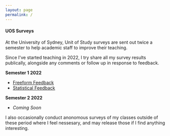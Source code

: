 ```yaml
---
layout: page
permalink: /
---
```

<meta name='robots' content='noindex,nofollow' />

#### UOS Surveys

At the University of Sydney, Unit of Study surveys are sent out twice a semester to help academic staff to improve their teaching.

Since I've started teaching in 2022, I try share all my survey results publically, alongside any comments or follow up in response to feedback.

**Semester 1 2022**
- [Freeform Feedback](/surveys/S1_Freeform.pdf)
- [Statistical Feedback](/surveys/S1_Ratings.pdf)

**Semester 2 2022**
- *Coming Soon*

I also occasionally conduct anonomous surveys of my classes outside of these period where I feel nessesary, and may release those if I find anything interesting. 

